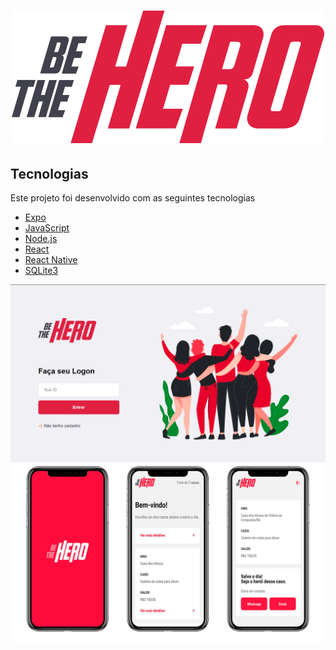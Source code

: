 <h1 align="center"> 
<img src="/frontend/src/assets/logo.svg" alt="logo">
</h1>

<h2>Tecnologias</h2>
<p>Este projeto foi desenvolvido com as seguintes tecnologias</p>

<ul>
    <li>
        <a href="https://expo.io/">Expo</a>
    </li>
    <li>
        <a href="#">JavaScript</a>
    </li>
    <li>
        <a href="https://nodejs.org/en/">Node.js</a>
    </li>
    <li>
        <a href="https://pt-br.reactjs.org/">React</a>
    </li>
    <li>
        <a href="https://reactnative.dev/">React Native</a>
    </li>
    <li>
        <a href="https://www.sqlite.org/index.html">SQLite3</a>
    </li>
</ul>


<img src="/gitImages/loginScreen.png" style="max-width:100%;" alt="Login">
<img src="/gitImages/appScreens.png" style="max-width:100%;" alt="app">
